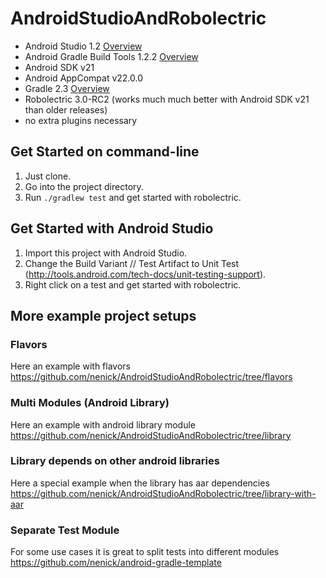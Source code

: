 # AndroidStudioAndRobolectric

- Android Studio 1.2 [Overview](http://tools.android.com/recent)
- Android Gradle Build Tools 1.2.2 [Overview](http://tools.android.com/tech-docs/new-build-system)
- Android SDK v21
- Android AppCompat v22.0.0
- Gradle 2.3 [Overview](http://gradle.org/docs/current/release-notes)
- Robolectric 3.0-RC2 (works much much better with Android SDK v21 than older releases)
- no extra plugins necessary

## Get Started on command-line
1. Just clone.
2. Go into the project directory.
2. Run `./gradlew test` and get started with robolectric.

## Get Started with Android Studio
1. Import this project with Android Studio.
2. Change the Build Variant // Test Artifact to Unit Test (http://tools.android.com/tech-docs/unit-testing-support).
3. Right click on a test and get started with robolectric.

## More example project setups

### Flavors
Here an example with flavors https://github.com/nenick/AndroidStudioAndRobolectric/tree/flavors

### Multi Modules (Android Library)
Here an example with android library module https://github.com/nenick/AndroidStudioAndRobolectric/tree/library 

### Library depends on other android libraries
Here a special example when the library has aar dependencies https://github.com/nenick/AndroidStudioAndRobolectric/tree/library-with-aar

### Separate Test Module
For some use cases it is great to split tests into different modules https://github.com/nenick/android-gradle-template

